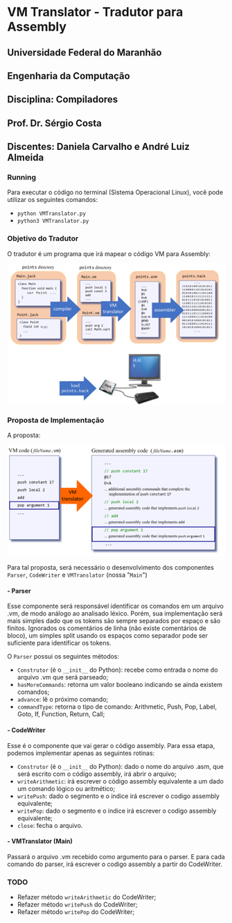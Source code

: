 # VM Translator - Tradutor para Assembly

## Universidade Federal do Maranhão
## Engenharia da Computação
## Disciplina: Compiladores
## Prof. Dr. Sérgio Costa
## Discentes: Daniela Carvalho e André Luiz Almeida



### Running

Para executar o código no terminal (Sistema Operacional Linux), você pode utilizar os seguintes comandos:

- `python VMTranslator.py`
- `python3 VMTranslator.py`



### Objetivo do Tradutor

O tradutor é um programa que irá mapear o código VM para Assembly:


![alt text](https://github.com/danielaczarref/vm-translator/blob/master/VM-Assembly.png?raw=true)


### Proposta de Implementação

A proposta:


![alt text](https://github.com/danielaczarref/vm-translator/blob/master/PropostaImplementacao.png?raw=true)


Para tal proposta, será necessário o desenvolvimento dos componentes `Parser`, `CodeWriter` e `VMTranslator` (nossa "`Main`")

#### - Parser

Esse componente será responsável identificar os comandos em  um arquivo .vm, de modo análogo ao analisado léxico. Porém, sua implementação será mais simples dado que os tokens são sempre separados por espaço e são finitos. Ignorados os comentários de linha (não existe comentários de bloco), um simples split usando os espaços como separador pode ser suficiente para identificar os tokens.

O `Parser` possui os seguintes métodos:

- `Construtor` (é o `__init__` do Python): recebe como entrada o nome do arquivo .vm que será parseado;
- `hasMoreCommands`:  retorna um valor booleano indicando se ainda existem comandos;
- `advance`: lê o próximo comando;
- `commandType`: retorna o tipo de comando: Arithmetic, Push, Pop, Label, Goto, If, Function, Return, Call;


#### - CodeWriter

Esse é o componente que vai gerar o código assembly. Para essa etapa, podemos implementar apenas as seguintes rotinas:

- `Construtor` (é o `__init__` do Python): dado o nome do arquivo .asm, que será escrito com o código assembly, irá abrir o arquivo;
- `writeArithmetic`: irá escrever o código assembly equivalente a um dado um comando lógico ou aritmético;
- `writePush`: dado o segmento e o indice irá escrever o codigo assembly equivalente;
- `writePop`: dado o segmento e o indice irá escrever o codigo assembly equivalente;
- `close`: fecha o arquivo.


#### - VMTranslator (Main)

Passará o arquivo .vm recebido como argumento para o parser. E para cada comando do parser, irá escrever o codigo assembly a partir do CodeWriter.


### TODO

- Refazer método `writeArithmetic` do CodeWriter;
- Refazer método `writePush` do CodeWriter;
- Refazer método `writePop` do CodeWriter;




